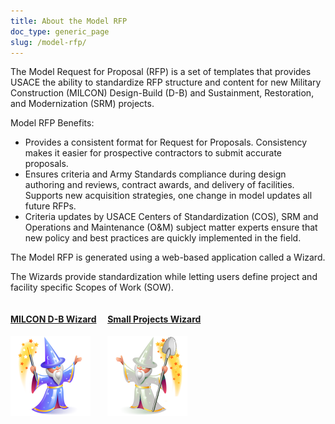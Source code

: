 ```yaml
---
title: About the Model RFP
doc_type: generic_page
slug: /model-rfp/
---
```


The Model Request for Proposal (RFP) is a set of templates that provides USACE the ability to standardize RFP structure and content for new Military Construction (MILCON) Design-Build (D-B) and Sustainment, Restoration, and Modernization (SRM) projects.

Model RFP Benefits:

- Provides a consistent format for Request for Proposals.
  Consistency makes it easier for prospective contractors to submit accurate proposals.
- Ensures criteria and Army Standards compliance during design authoring and reviews, contract awards, and delivery of facilities.
  Supports new acquisition strategies, one change in model updates all future RFPs.
- Criteria updates by USACE Centers of Standardization (COS), SRM and Operations and Maintenance (O&M) subject matter experts ensure that new policy and best practices are quickly implemented in the field.

The Model RFP is generated using a web-based application called a Wizard.

The Wizards provide standardization while letting users define project and facility specific Scopes of Work (SOW).

<div style="width: 100%">
    <div style="width: 30%; display: inline-block">
        <a href="https://rfpwizard.mrsi.erdc.dren.mil/wizards/mbpw/Client/MTApp.application?v=1001">
            <h4>MILCON D-B Wizard</h4>
            <div style="width: 128px">
            <img src="./mbp-wizard-256x256.png"/>
            </div>
        </a>
    </div>
    <div style="width: 30%; display: inline-block">
        <a href="https://rfpwizard.mrsi.erdc.dren.mil/wizards/srmw/Client/CirceApp.application?v=1001">
            <h4>Small Projects Wizard</h4>
            <div style="width: 128px">
            <img src="./srm-wizard-256x256.png"/>
            </div>
        </a>
    </div>
</div>
